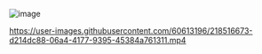 ![image](https://user-images.githubusercontent.com/60613196/218515558-9fcd3abc-f207-4943-88b7-98758f2d9c2b.png)



https://user-images.githubusercontent.com/60613196/218516673-d214dc88-06a4-4177-9395-45384a761311.mp4

